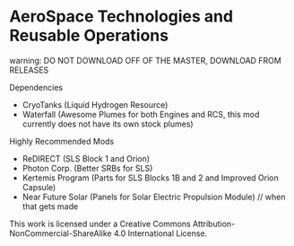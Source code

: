 # AeroSpace Technologies and Reusable Operations
warning: DO NOT DOWNLOAD OFF OF THE MASTER, DOWNLOAD FROM RELEASES
 
Dependencies
- CryoTanks (Liquid Hydrogen Resource)
- Waterfall  (Awesome Plumes for both Engines and RCS, this mod currently does not have its own stock plumes)

Highly Recommended Mods
- ReDIRECT (SLS Block 1 and Orion)
- Photon Corp. (Better SRBs for SLS)
- Kertemis Program (Parts for SLS Blocks 1B and 2 and Improved Orion Capsule)
- Near Future Solar (Panels for Solar Electric Propulsion Module) // when that gets made
 
This work is licensed under a Creative Commons Attribution-NonCommercial-ShareAlike 4.0 International License.
